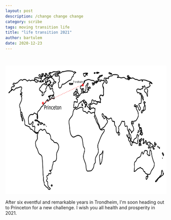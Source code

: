 ```yaml
---
layout: post
description: /change change change
category: scribe
tags: moving transition life
title: "life transition 2021"
author: bartulem
date: 2020-12-23
---
```

<br/>
<p class="text-center">
  <img class="img-custom" alt="pe1" src="/img/world-map-continents-transition.png" height="400" width="700"/>
</p>

After six eventful and remarkable years in Trondheim, I'm soon heading out to Princeton for a new challenge. I wish you all health and prosperity in 2021.

